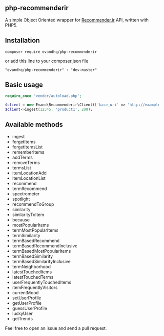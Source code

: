 ## php-recommenderir
A simple Object Oriented wrapper for [Recommender.ir](http://recommender.ir/) API, written with PHP5.

## Installation
```
composer require evandhq/php-recommenderir
```
or add this line to your composer.json file
```
"evandhq/php-recommenderir" : "dev-master"
```

## Basic usage
```php
require_once 'vendor/autoload.php';

$client = new Evand\Recommenderir\Client(['base_uri' => 'http://example.com']);
$client->ingest(12345, 'product1', 200);
```

## Available methods

* ingest
* forgetItems
* forgetItemsList
* rememberItems
* addTerms
* removeTerms
* termsList
* itemLocationAdd
* itemLocationList
* recommend
* termRecommend
* spectrometer
* spotlight
* recommendToGroup
* similarity
* similarityToItem
* because
* mostPopularItems
* termMostPopularItems
* termSimilarity
* termBasedRecommend
* termBasedRecommendInclusive
* termBasedMostPopularItems
* termBasedSimilarity
* termBasedSimilarityInclusive
* termNeighborhood
* latestTouchedItems
* latestTouchedTerms
* userFrequentlyTouchedItems
* itemFrequentlyVisitors
* currentMood
* setUserProfile
* getUserProfile
* guessUserProfile
* luckyUser
* getTrends

Feel free to open an issue and send a pull request. 
